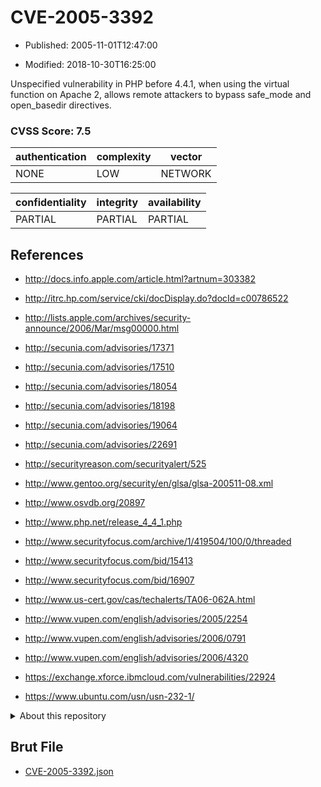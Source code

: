 # CVE-2005-3392

- Published: 2005-11-01T12:47:00

- Modified: 2018-10-30T16:25:00

Unspecified vulnerability in PHP before 4.4.1, when using the virtual function on Apache 2, allows remote attackers to bypass safe_mode and open_basedir directives.

### CVSS Score: **7.5**

| authentication | complexity | vector |
| --- | --- | --- |
| NONE | LOW | NETWORK |

| confidentiality | integrity | availability |
| --- | --- | --- |
| PARTIAL | PARTIAL | PARTIAL |

## References

* http://docs.info.apple.com/article.html?artnum=303382

* http://itrc.hp.com/service/cki/docDisplay.do?docId=c00786522

* http://lists.apple.com/archives/security-announce/2006/Mar/msg00000.html

* http://secunia.com/advisories/17371

* http://secunia.com/advisories/17510

* http://secunia.com/advisories/18054

* http://secunia.com/advisories/18198

* http://secunia.com/advisories/19064

* http://secunia.com/advisories/22691

* http://securityreason.com/securityalert/525

* http://www.gentoo.org/security/en/glsa/glsa-200511-08.xml

* http://www.osvdb.org/20897

* http://www.php.net/release_4_4_1.php

* http://www.securityfocus.com/archive/1/419504/100/0/threaded

* http://www.securityfocus.com/bid/15413

* http://www.securityfocus.com/bid/16907

* http://www.us-cert.gov/cas/techalerts/TA06-062A.html

* http://www.vupen.com/english/advisories/2005/2254

* http://www.vupen.com/english/advisories/2006/0791

* http://www.vupen.com/english/advisories/2006/4320

* https://exchange.xforce.ibmcloud.com/vulnerabilities/22924

* https://www.ubuntu.com/usn/usn-232-1/

<details>
<summary>About this repository</summary> 

  This repository is part of the project [Live Hack CVE](https://github.com/Live-Hack-CVE). Main website can be found [www.live-hack.org](https://www.live-hack.org) 
  
  Made by [Sn0wAlice](https://github.com/Sn0wAlice) for the people that care about security and need to have a feed of the latest CVEs. Hope you enjoy it, don't forget to star the repo and follow me on [Twitter](https://twitter.com/Sn0wAlice) and [Github](https://github.com/Sn0wAlice). And that is my [personnal website](https://www.alice-snow.me/)

  - [Home Page](https://github.com/Live-Hack-CVE)
  - [Framework](https://github.com/Live-Hack-CVE/cve-framework)
  - [CVE database](https://github.com/Live-Hack-CVE/full_database)
  - [Changelog](https://github.com/Live-Hack-CVE/Changelog)
</details>

## Brut File

* [CVE-2005-3392.json](https://raw.githubusercontent.com/Live-Hack-CVE/full_database/main/cves/2005/CVE-2005-3392.json)

